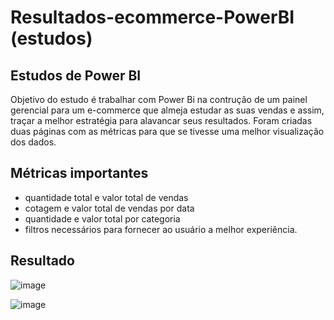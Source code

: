 # Resultados-ecommerce-PowerBI (estudos)

## Estudos de Power BI

Objetivo do estudo é trabalhar com Power Bi na contrução de um painel gerencial para um e-commerce que almeja estudar as suas vendas e assim, traçar a melhor estratégia para alavancar seus resultados.
Foram criadas duas páginas com as métricas para que se tivesse uma melhor visualização dos dados.

## Métricas importantes
* quantidade total e valor total de vendas
* cotagem e valor total de vendas por data
* quantidade e valor total por categoria
* filtros necessários para fornecer ao usuário a melhor experiência.

##  Resultado
![image](https://github.com/user-attachments/assets/56b7afd8-779d-4051-ad04-3cf8df05bc30)

![image](https://github.com/user-attachments/assets/044cc83f-4f9f-43d8-96aa-e93ee6c04d4f)
